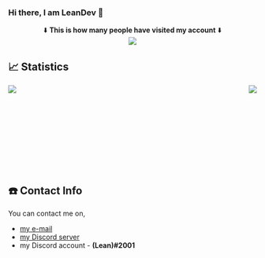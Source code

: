### Hi there, I am LeanDev 👋

<p align="center">⬇️ <strong>This is how many people have visited my account</strong> ⬇️<br><img src="https://profile-counter.glitch.me/TasosY2K/count.svg" /></p>

## 📈 Statistics
<a href="https://github.com/TasosY2K?tab=repositories">
  <img align="left" src="https://readme.edpasenidis.tech/api?username=TasosY2K&show_icons=true&theme=radical"/>
</a>

<a href="https://github.com/TasosY2K?tab=repositories">
  <img align="right" src="https://readme.edpasenidis.tech/api/top-langs/?username=TasosY2K&hide=html&theme=radical"/>
</a>

<br></br>
<br></br>
<br></br>
<br></br>
<br></br>

## ☎️ Contact Info
 You can contact me on,
- [my e-mail](mailto:gustavolama20@gmail.com)
- [my Discord server](https://discord.gg/SntehJ4)
- my Discord account - **(Lean)#2001**
